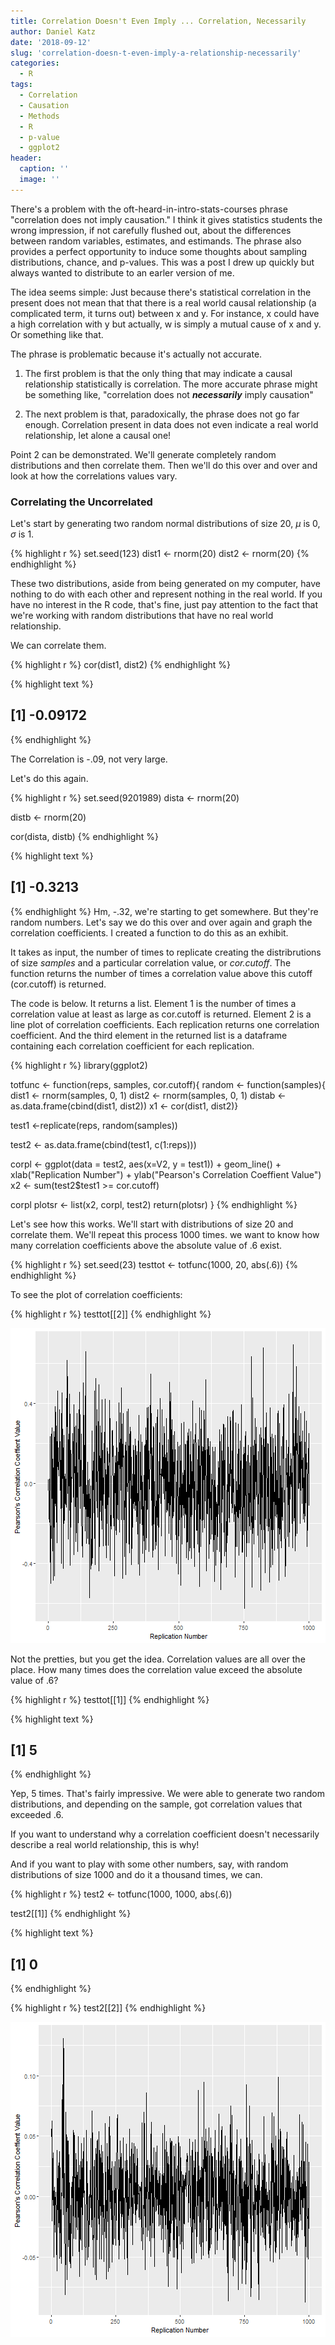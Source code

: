 ```yaml
---
title: Correlation Doesn't Even Imply ... Correlation, Necessarily
author: Daniel Katz
date: '2018-09-12'
slug: 'correlation-doesn-t-even-imply-a-relationship-necessarily'
categories:
  - R
tags:
  - Correlation
  - Causation
  - Methods
  - R
  - p-value
  - ggplot2
header:
  caption: ''
  image: ''
---
```


There's a problem with the oft-heard-in-intro-stats-courses phrase "correlation does not imply causation." I think it gives statistics students the wrong impression, if not carefully flushed out, about the differences between random variables, estimates, and estimands. The phrase also provides a perfect opportunity to induce some thoughts about sampling distributions, chance, and p-values. This was a post I drew up quickly but always wanted to distribute to an earler version of me.

The idea seems simple: Just because there's statistical correlation in the present does not mean that that there is a real world causal relationship (a complicated term, it turns out) between x and y. For instance, x could have a high correlation with y but actually, w is simply a mutual cause of x and y. Or something like that.

The phrase is problematic because it's actually not accurate.

1. The first problem is that the only thing that may indicate a causal relationship statistically is correlation. The more accurate phrase might be something like, "correlation does not ***necessarily*** imply causation"

2. The next problem is that, paradoxically, the phrase does not go far enough. Correlation present in data does not even indicate a real world relationship, let alone a causal one!

Point 2 can be demonstrated. We'll generate completely random distributions and then correlate them. Then we'll do this over and over and look at how the correlations values vary. 


### Correlating the Uncorrelated
Let's start by generating two random normal distributions of size 20, $\mu$ is 0, $\sigma$ is 1.



{% highlight r %}
set.seed(123)
dist1 <- rnorm(20)
dist2 <- rnorm(20)
{% endhighlight %}

These two distributions, aside from being generated on my computer, have nothing to do with each other and represent nothing in the real world. If you have no interest in the R code, that's fine, just pay attention to the fact that we're working with random distributions that have no real world relationship. 

We can correlate them. 


{% highlight r %}
cor(dist1, dist2)
{% endhighlight %}



{% highlight text %}
## [1] -0.09172
{% endhighlight %}

The Correlation is -.09, not very large. 

Let's do this again. 


{% highlight r %}
set.seed(9201989)
dista <- rnorm(20)

distb <- rnorm(20)

cor(dista, distb)
{% endhighlight %}



{% highlight text %}
## [1] -0.3213
{% endhighlight %}
Hm, -.32, we're starting to get somewhere. But they're random numbers. Let's say we do this over and over again and graph the correlation coefficients. I created a function to do this as an exhibit. 

It takes as input, the number of times to replicate creating the distribrutions of size _samples_ and a particular correlation value, or _cor.cutoff_. The function returns the number of times a correlation value above this cutoff (cor.cutoff) is returned.   
  
The code is below. It returns a list. Element 1 is the number of times a correlation value at least as large as cor.cutoff is returned. Element 2 is a line plot of correlation coefficients. Each replication returns one correlation coefficient. And the third element in the returned list is a dataframe containing each correlation coefficient for each replication.


{% highlight r %}
library(ggplot2)

totfunc <- function(reps, samples, cor.cutoff){
random <- function(samples){
  dist1 <- rnorm(samples, 0, 1)
  dist2 <- rnorm(samples, 0, 1)
distab <- as.data.frame(cbind(dist1, dist2))
x1 <- cor(dist1, dist2)}


test1 <-replicate(reps, random(samples))

test2 <- as.data.frame(cbind(test1, c(1:reps)))

corpl <- ggplot(data = test2, aes(x=V2, y = test1)) + geom_line() + xlab("Replication Number") + ylab("Pearson's Correlation Coeffient Value")
x2 <- sum(test2$test1 >= cor.cutoff)

corpl
plotsr <- list(x2, corpl, test2)
return(plotsr)
} 
{% endhighlight %}

Let's see how this works. We'll start with distributions of size 20 and correlate them. We'll repeat this process 1000 times. we want to know how many correlation coefficients above the absolute value of .6 exist. 


{% highlight r %}
set.seed(23)
testtot <- totfunc(1000, 20, abs(.6))
{% endhighlight %}

To see the plot of correlation coefficients:

{% highlight r %}
testtot[[2]]
{% endhighlight %}

![plot of chunk unnamed-chunk-6](/figure/./_source/2018-09-12-correlation-doesn-t-even-imply-correlation-necessarily/unnamed-chunk-6-1.png)

Not the pretties, but you get the idea. Correlation values are all over the place. How many times does the correlation value exceed the absolute value of .6?


{% highlight r %}
testtot[[1]]
{% endhighlight %}



{% highlight text %}
## [1] 5
{% endhighlight %}

Yep, 5 times. That's fairly impressive. We were able to generate two random distributions, and depending on the sample, got correlation values that exceeded .6. 

If you want to understand why a correlation coefficient doesn't necessarily describe a real world relationship, this is why!

And if you want to play with some other numbers, say, with random distributions of size 1000 and do it a thousand times, we can. 


{% highlight r %}
test2 <- totfunc(1000, 1000, abs(.6))

test2[[1]]
{% endhighlight %}



{% highlight text %}
## [1] 0
{% endhighlight %}



{% highlight r %}
test2[[2]]
{% endhighlight %}

![plot of chunk unnamed-chunk-8](/figure/./_source/2018-09-12-correlation-doesn-t-even-imply-correlation-necessarily/unnamed-chunk-8-1.png)

